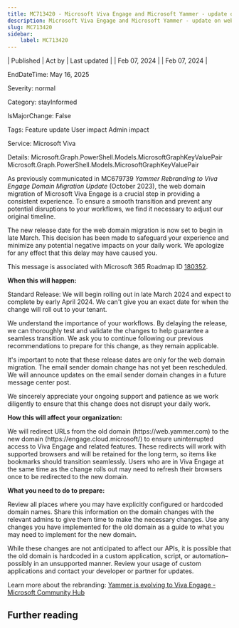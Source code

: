```yaml
---
title: MC713420 - Microsoft Viva Engage and Microsoft Yammer - update on web domain migration release date
description: Microsoft Viva Engage and Microsoft Yammer - update on web domain migration release date
slug: MC713420
sidebar:
    label: MC713420
---
```



| Published | Act by | Last updated |
| Feb 07, 2024 |  | Feb 07, 2024 |

EndDateTime: May 16, 2025

Severity: normal

Category: stayInformed

IsMajorChange: False

Tags: Feature update User impact Admin impact

Service: Microsoft Viva

Details: Microsoft.Graph.PowerShell.Models.MicrosoftGraphKeyValuePair Microsoft.Graph.PowerShell.Models.MicrosoftGraphKeyValuePair

<p>As previously communicated in MC679739 <i>Yammer Rebranding to Viva Engage Domain Migration Update</i> (October 2023), the web domain migration of Microsoft Viva Engage is a crucial step in providing a consistent experience. To ensure a smooth transition and prevent any potential disruptions to your workflows, we find it necessary to adjust our original timeline.<br></p><p>The new release date for the web domain migration is now set to begin in late March. This decision has been made to safeguard your experience and minimize any potential negative impacts on your daily work. We apologize for any effect that this delay may have caused you.
</p><p>This message is associated with Microsoft 365 Roadmap ID <a href="https://www.microsoft.com/microsoft-365/roadmap?filters=&amp;searchterms=180352" target="_blank">180352</a>.</p><p><b>When this will happen:</b><br></p><p>Standard Release: We will begin rolling out in late March 2024 and expect to complete by early April 2024. We can't give you an exact date for when the change will roll out to your tenant.&nbsp;</p><p>We understand the importance of your workflows. By delaying the release, we can thoroughly test and validate the changes to help guarantee a seamless transition. We ask you to continue following our previous recommendations to prepare for this change, as they remain applicable.</p><p>It's important to note that these release dates are only for the web domain migration. The email sender domain change has not yet been rescheduled. We will announce updates on the email sender domain changes in a future message center post.</p><p>We sincerely appreciate your ongoing support and patience as we work diligently to ensure that this change does not disrupt your daily work.</p><p><b>How this will affect your organization:</b></p><p>We will redirect URLs from the old domain (https://web.yammer.com) to the new domain (https://engage.cloud.microsoft/) to ensure uninterrupted access to Viva Engage and related features. These redirects will work with supported browsers and will be retained for the long term, so items like bookmarks should transition seamlessly. Users who are in Viva Engage at the same time as the change rolls out may need to refresh their browsers once to be redirected to the new domain.&nbsp;</p><p><b>What you need to do to prepare:</b></p><p>Review all places where you may have explicitly configured or hardcoded domain names. Share this information on the domain changes with the relevant admins to give them time to make the necessary changes. Use any changes you have implemented for the old domain as a guide to what you may need to implement for the new domain.  
</p><p>While these changes are not anticipated to affect our APIs, it is possible that the old domain is hardcoded in a custom application, script, or automation–possibly in an unsupported manner. Review your usage of custom applications and contact your developer or partner for updates.</p><p>Learn more about the rebranding: <a href="https://techcommunity.microsoft.com/t5/viva-engage-blog/yammer-is-evolving-to-viva-engage/ba-p/3738825#:~:text=In%202023%2C%20all%20of%20Yammer%20will%20evolve%20to,will%20be%20updated%20to%20reflect%20Viva%20Engage%20branding" target="_blank">Yammer is evolving to Viva Engage - Microsoft Community Hub</a></p>

## Further reading
